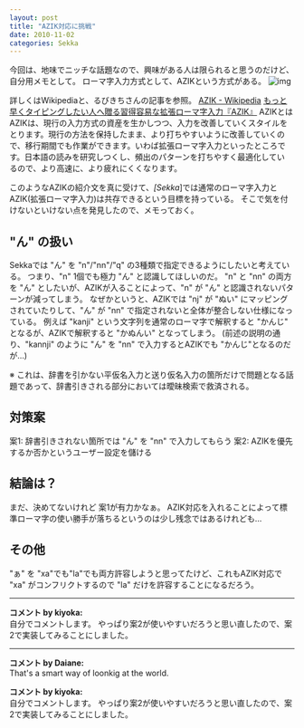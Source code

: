 ```yaml
---
layout: post
title: "AZIK対応に挑戦"
date: 2010-11-02
categories: Sekka
---
```

今回は、地味でニッチな話題なので、興味がある人は限られると思うのだけど、自分用メモとして。
ローマ字入力方式として、AZIKという方式がある。
 ![img](http://mrg.bz/jylF7c)

 詳しくはWikipediaと、るびきちさんの記事を参照。
 [AZIK - Wikipedia](http://ja.wikipedia.org/wiki/AZIK)
 [もっと早くタイピングしたい人へ贈る習得容易な拡張ローマ字入力『AZIK』](http://d.hatena.ne.jp/rubikitch/20101101/azik)
   AZIKとは
 AZIKは、現行の入力方式の資産を生かしつつ、入力を改善していくスタイルを
 とります。現行の方法を保持したまま、より打ちやすいように改善していくの
 で、移行期間でも作業ができます。いわば拡張ローマ字入力といったところで
 す。日本語の読みを研究しつくし、頻出のパターンを打ちやすく最適化してい
 るので、より高速に、より疲れにくくなります。

このようなAZIKの紹介文を真に受けて、*[Sekka*]では通常のローマ字入力とAZIK(拡張ローマ字入力)は共存できるという目標を持っている。
そこで気を付けないといけない点を発見したので、メモっておく。

## "ん" の扱い
Sekkaでは "ん" を "n"/"nn"/"q" の3種類で指定できるようにしたいと考えている。
つまり、"n" 1個でも極力 "ん" と認識してほしいのだ。
"n" と "nn" の両方を "ん" としたいが、AZIKが入ることによって、"n" が "ん" と認識されないパターンが減ってしまう。
なぜかというと、AZIKでは "nj" が "ぬい" にマッピングされていたりして、"ん" が "nn" で指定されないと全体が整合しない仕様になっている。
例えば "kanji" という文字列を通常のローマ字で解釈すると "かんじ" となるが、AZIKで解釈すると "かぬんい" となってしまう。
(前述の説明の通り、"kannji" のように "ん" を "nn" で入力するとAZIKでも "かんじ"となるのだが…)

※ これは、辞書を引かない平仮名入力と送り仮名入力の箇所だけで問題となる話題であって、辞書引きされる部分においては曖昧検索で救済される。

## 対策案
案1: 辞書引きされない箇所では "ん" を "nn" で入力してもらう
案2: AZIKを優先するか否かというユーザー設定を儲ける

## 結論は？
まだ、決めてないけれど 案1が有力かなぁ。
AZIK対応を入れることによって標準ローマ字の使い勝手が落ちるというのは少し残念ではあるけれども…

## その他
"ぁ" を "xa"でも"la"でも両方許容しようと思ってたけど、これもAZIK対応で "xa" がコンフリクトするので "la" だけを許容することになるだろう。



---

**コメント by kiyoka:**  
自分でコメントします。
やっぱり案2が使いやすいだろうと思い直したので、案2で実装してみることにしました。




---

**コメント by Daiane:**  
That's a smart way of loonkig at the world.

**コメント by kiyoka:**  
自分でコメントします。
やっぱり案2が使いやすいだろうと思い直したので、案2で実装してみることにしました。


